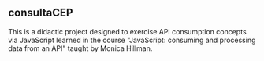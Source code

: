 ## consultaCEP
This is a didactic project designed to exercise API consumption concepts via JavaScript learned in the course "JavaScript: consuming and processing data from an API" taught by Monica Hillman.
